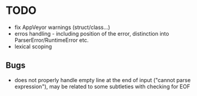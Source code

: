 # TODO

* fix AppVeyor warnings (struct/class...)
* erros handling - including position of the error, distinction into ParserError/RuntimeError etc.
* lexical scoping

## Bugs 

* does not properly handle empty line at the end of input ("cannot parse expression"), may be related to some subtleties with checking for EOF
